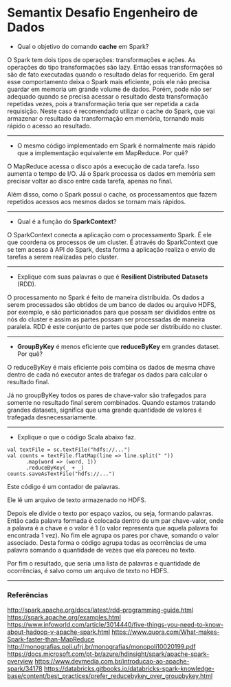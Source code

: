 # Semantix Desafio Engenheiro de Dados


* Qual o objetivo do comando **cache** em Spark?

O Spark tem dois tipos de operações: transformações e ações. As operações do tipo transformações são lazy. Então essas transformações só são de fato executadas quando o resultado delas for requerido. Em geral esse comportamento deixa o Spark mais eficiente, pois ele não precisa guardar em memoria um grande volume de dados. Porém, pode não ser adequado quando se precisa acessar o resultado desta transformação repetidas vezes, pois a transformação teria que ser repetida a cada requisição. Neste caso é recomendado utilizar o cache do Spark, que vai armazenar o resultado da transformação em memória, tornando mais rápido o acesso ao resultado. 


---

* O mesmo código implementado em Spark é normalmente mais rápido que a implementação equivalente em MapReduce. Por quê?

O MapReduce acessa o disco após a execução de cada tarefa. Isso aumenta o tempo de I/O. Já o Spark processa os dados em memória sem precisar voltar ao disco entre cada tarefa, apenas no final.

Além disso, como o Spark possui o cache, os processamentos que fazem repetidos acessos aos mesmos dados se tornam mais rápidos.  


---

* Qual é a função do **SparkContext**?

O SparkContext conecta a aplicação com o processamento Spark. É ele que coordena os processos de um cluster. É através do SparkContext que se tem acesso à API do Spark, desta forma a aplicação realiza o envio de tarefas a serem realizadas pelo cluster.


---

* Explique com suas palavras o que é **Resilient Distributed Datasets** (RDD).

O processamento no Spark é feito de maneira distribuída. Os dados a serem processados são obtidos de um banco de dados ou arquivo HDFS, por exemplo, e são particionados para que possam ser divididos entre os nós do cluster e assim as partes possam ser processadas de maneira paralela. RDD é este conjunto de partes que pode ser distribuído no cluster.


---

* **GroupByKey** é menos eficiente que **reduceByKey** em grandes dataset. Por quê?

O reduceByKey é mais eficiente pois combina os dados de mesma chave dentro de cada nó executor antes de trafegar os dados para calcular o resultado final. 

Já no groupByKey todos os pares de chave-valor são trafegados para somente no resultado final serem combinados. Quando estamos tratando grandes datasets, significa que uma grande quantidade de valores é trafegada desnecessariamente.


---

* Explique o que o código Scala abaixo faz.
```
val textFile = sc.textFile("hdfs://...")
val counts = textFile.flatMap(line => line.split(" "))
      .map(word => (word, 1))
      .reduceByKey(_ + _)
counts.saveAsTextFile("hdfs://...")
```

Este código é um contador de palavras.

Ele lê um arquivo de texto armazenado no HDFS. 

Depois ele divide o texto por espaço vazios, ou seja, formando palavras. Então cada palavra formada é colocada dentro de um par chave-valor, onde a palavra é a chave e o valor é 1 (o valor representa que aquela palavra foi encontrada 1 vez).  No fim ele agrupa os pares por chave, somando o valor associado. Desta forma o código agrupa todas as ocorrências de uma palavra somando a quantidade de vezes que ela pareceu no texto.

Por fim o resultado, que seria uma lista de palavras e quantidade de ocorrências, é salvo como um arquivo de texto no HDFS.


---

### Referências

http://spark.apache.org/docs/latest/rdd-programming-guide.html
https://spark.apache.org/examples.html
https://www.infoworld.com/article/3014440/five-things-you-need-to-know-about-hadoop-v-apache-spark.html
https://www.quora.com/What-makes-Spark-faster-than-MapReduce
http://monografias.poli.ufrj.br/monografias/monopoli10020199.pdf
https://docs.microsoft.com/pt-br/azure/hdinsight/spark/apache-spark-overview
https://www.devmedia.com.br/introducao-ao-apache-spark/34178
https://databricks.gitbooks.io/databricks-spark-knowledge-base/content/best_practices/prefer_reducebykey_over_groupbykey.html

